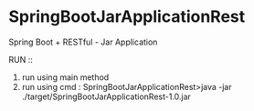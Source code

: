 # SpringBootJarApplicationRest
Spring Boot + RESTful  - Jar Application


RUN ::


1. run using main method
2. run using cmd : SpringBootJarApplicationRest>java -jar ./target/SpringBootJarApplicationRest-1.0.jar

